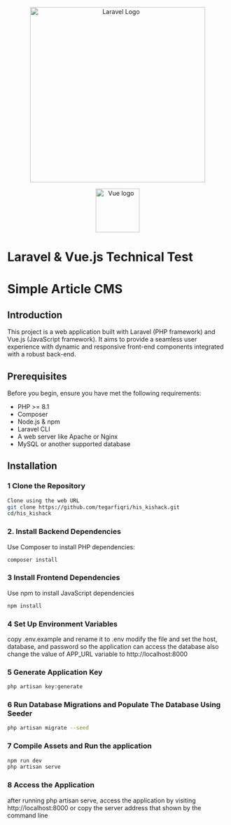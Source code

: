 <p align="center"><a href="https://laravel.com" target="_blank"><img src="https://raw.githubusercontent.com/laravel/art/master/logo-lockup/5%20SVG/2%20CMYK/1%20Full%20Color/laravel-logolockup-cmyk-red.svg" width="400" alt="Laravel Logo"></a></p>
<p align="center"><a href="https://vuejs.org" target="_blank" rel="noopener noreferrer"><img width="100" src="https://vuejs.org/images/logo.png" alt="Vue logo"></a></p>


# Laravel & Vue.js Technical Test
# Simple Article CMS

## Introduction

This project is a web application built with Laravel (PHP framework) and Vue.js (JavaScript framework). It aims to provide a seamless user experience with dynamic and responsive front-end components integrated with a robust back-end.

## Prerequisites

Before you begin, ensure you have met the following requirements:
- PHP >= 8.1
- Composer
- Node.js & npm
- Laravel CLI
- A web server like Apache or Nginx
- MySQL or another supported database

## Installation

### 1 Clone the Repository

```bash
Clone using the web URL
git clone https://github.com/tegarfiqri/his_kishack.git
cd/his_kishack
```

### 2. Install Backend Dependencies
Use Composer to install PHP dependencies:
```bash
composer install
```

### 3 Install Frontend Dependencies
Use npm to install JavaScript dependencies
```bash
npm install
```

### 4 Set Up Environment Variables
copy .env.example and rename it to .env
modify the file and set the host, database, and password so the application can access the database
also change the value of APP_URL variable to http://localhost:8000

### 5 Generate Application Key
```bash
php artisan key:generate
```

### 6 Run Database Migrations and Populate The Database Using Seeder
```bash
php artisan migrate --seed
```

### 7 Compile Assets and Run the application
```bash
npm run dev
php artisan serve
```

### 8 Access the Application
after running php artisan serve, access the application by visiting http://localhost:8000 or copy the server address that shown by the command line
